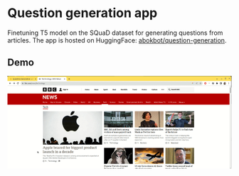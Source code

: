 # Question generation app

Finetuning T5 model on the SQuaD dataset for generating questions from articles.
The app is hosted on HuggingFace: [abokbot/question-generation](https://huggingface.co/spaces/abokbot/question-generation).

## Demo
![](demo_question_generation.gif)
